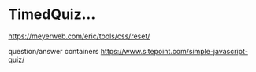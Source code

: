 # TimedQuiz...



https://meyerweb.com/eric/tools/css/reset/

question/answer containers
https://www.sitepoint.com/simple-javascript-quiz/